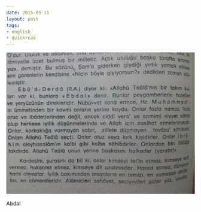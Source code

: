 ```yaml
---
date: 2015-05-11
layout: post
tags:
- english
- quickread
---
```


![](/images/tumblr_no7iptlxoy1u3gx2to1_1280.jpg)

Abdal
